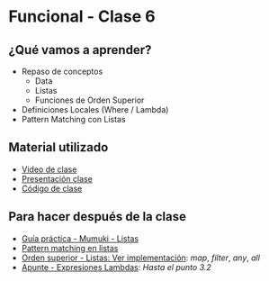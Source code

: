 # Funcional - Clase 6

## ¿Qué vamos a aprender?

* Repaso de conceptos
  * Data
  * Listas
  * Funciones de Orden Superior
* Definiciones Locales (Where / Lambda)
* Pattern Matching con Listas

## Material utilizado

* [Video de clase](https://youtu.be/aONJ_GkvF0U)
* [Presentación clase](https://docs.google.com/presentation/d/19yC-4y7vvB-v3ETNz_SmkRA22tLd9Osjg8BQqfRaAo4)
* [Código de clase](https://github.com/pdep-st/seguimiento/blob/main/seguimiento/2022/funcional/practica/clase6.hs)

## Para hacer después de la clase

* [Guía práctica - Mumuki - Listas](https://mumuki.io/pdep-utn/lessons/695-programacion-funcional-listas)
* [Pattern matching en listas](https://docs.google.com/document/d/11C2UAbP70dP7sTID-ZxJm_a-5ypKxQUEuZr6GVk5yFI/edit#heading=h.rkeb5q1444o5)
* [Orden superior - Listas: Ver implementación](https://docs.google.com/document/d/1Rzsp5A46R_WdC-NJ6_SKrUrtZ6LmR5A52BazE9XPLIc/edit#heading=h.1rnil5ezx59z): _map_, _filter_, _any_, _all_
* [Apunte - Expresiones Lambdas](https://docs.google.com/document/d/1LKVaZHuJqxf2FcOK17vZjxq0CTT4sohqSsfhWmhQ6ks/edit): _Hasta el punto 3.2_